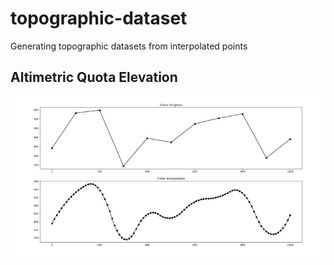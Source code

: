 # topographic-dataset

 Generating topographic datasets from interpolated points

## Altimetric Quota Elevation

![graphic_elevation](https://github.com/gmsmoreno/topographic-dataset/blob/main/graphic_elevation.JPG)
